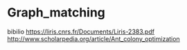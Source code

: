 # Graph_matching

bibilio
https://liris.cnrs.fr/Documents/Liris-2383.pdf
http://www.scholarpedia.org/article/Ant_colony_optimization

